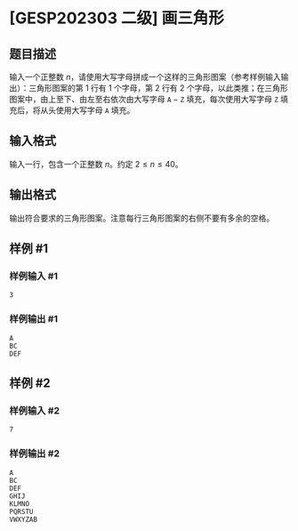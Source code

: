 # [GESP202303 二级] 画三角形

## 题目描述

输入一个正整数 $n$，请使用大写字母拼成一个这样的三角形图案（参考样例输入输出）：三角形图案的第 $1$ 行有 $1$ 个字母，第 $2$ 行有 $2$ 个字母，以此类推；在三角形图案中，由上至下、由左至右依次由大写字母 $\texttt{A}-\texttt{Z}$ 填充，每次使用大写字母 $\texttt Z$ 填充后，将从头使用大写字母 $\texttt A$ 填充。

## 输入格式

输入一行，包含一个正整数 $n$。约定 $2 \le n \le 40$。

## 输出格式

输出符合要求的三角形图案。注意每行三角形图案的右侧不要有多余的空格。

## 样例 #1

### 样例输入 #1

```
3
```

### 样例输出 #1

```
A
BC
DEF
```

## 样例 #2

### 样例输入 #2

```
7
```

### 样例输出 #2

```
A
BC
DEF
GHIJ
KLMNO
PQRSTU
VWXYZAB
```